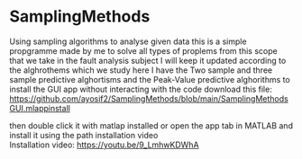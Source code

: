 # SamplingMethods
Using sampling algorithms to analyse given data
this is a simple propgramme made by me to solve all types of proplems from this scope that we take in the fault analysis subject I will keep it updated according to
the alghrothems which we study
here I have the Two sample and three sample predictive alghortisms and the Peak-Value predictive alghorithms 
  to install the GUI app without interacting with the code download this file: 
       https://github.com/ayosif2/SamplingMethods/blob/main/SamplingMethodsGUI.mlappinstall  
         
          
then double click it with matlap installed or open the app tab in MATLAB and install it using the path installation video    
Installation video:
https://youtu.be/9_LmhwKDWhA
